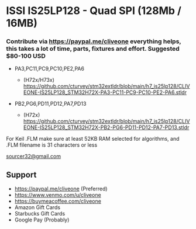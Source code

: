 # ISSI IS25LP128 - Quad SPI (128Mb / 16MB)
### Contribute via   https://paypal.me/cliveone  everything helps, this takes a lot of time, parts, fixtures and effort. Suggested $80-100 USD

  *  PA3,PC11,PC9,PC10,PE2,PA6
     *  (H72x/H73x) https://github.com/cturvey/stm32extldr/blob/main/h7_is25lp128/CLIVEONE-IS25LP128_STM32H72X-PA3-PC11-PC9-PC10-PE2-PA6.stldr
    
  *  PB2,PG6,PD11,PD12,PA7,PD13
     *  (H72x) https://github.com/cturvey/stm32extldr/blob/main/h7_is25lp128/CLIVEONE-IS25LP128_STM32H72X-PB2-PG6-PD11-PD12-PA7-PD13.stldr

For Keil .FLM make sure at least 52KB RAM selected for algorithms, and .FLM filename is 31 characters or less

 sourcer32@gmail.com
 
##  Support
 
  *  https://paypal.me/cliveone (Preferred)
  *  https://www.venmo.com/u/cliveone
  *  https://buymeacoffee.com/cliveone
  *  Amazon Gift Cards
  *  Starbucks Gift Cards
  *  Google Pay (Probably) 
